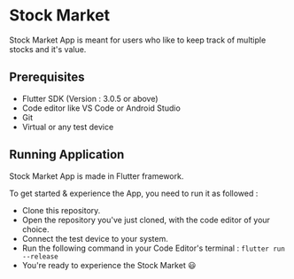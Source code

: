 # Stock Market

Stock Market App is meant for users who like to keep track of multiple stocks and it's value. 

## Prerequisites

- Flutter SDK (Version : 3.0.5 or above)
- Code editor like VS Code or Android Studio
- Git
- Virtual or any test device

## Running Application

Stock Market App is made in Flutter framework.


To get started & experience the App, you need to run it as followed :

- Clone this repository.
- Open the repository you've just cloned, with the code editor of your choice.
- Connect the test device to your system.
- Run the following command in your Code Editor's terminal :
    ```flutter run --release```
- You're ready to experience the Stock Market 😃